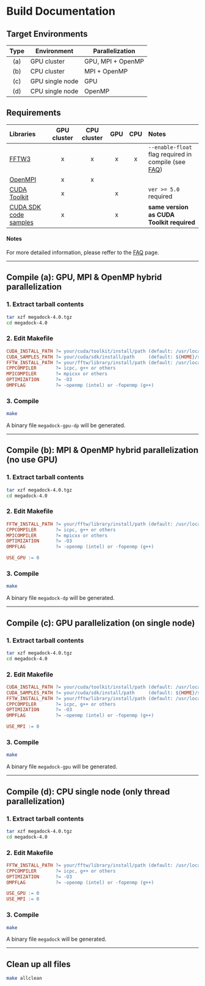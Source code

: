 # Build Documentation

## Target Environments
| Type | Environment     | Parallelization   |
|:----:|-----------------|-------------------|
|  (a) | GPU cluster     | GPU, MPI + OpenMP |
|  (b) | CPU cluster     | MPI + OpenMP      |
|  (c) | GPU single node | GPU               |
|  (d) | CPU single node | OpenMP            |

## Requirements
| Libraries                                                       | GPU cluster | CPU cluster | GPU | CPU | Notes |
|:----------------------------------------------------------------|:-----------:|:-----------:|:---:|:---:|:------|
| [FFTW3](http://www.fftw.org)                                    | x           | x           | x   | x   | `--enable-float` flag required in compile (see [FAQ](http://www.bi.cs.titech.ac.jp/megadock/faq.html))|
| [OpenMPI](http://www.open-mpi.org)                              | x           | x           |     |     |       |
| [CUDA Toolkit](https://developer.nvidia.com/cuda-zone)          | x           |             | x   |     | `ver >= 5.0` required |
| [CUDA SDK code samples](https://developer.nvidia.com/cuda-zone) | x           |             | x   |     | **same version as CUDA Toolkit required** |

#### Notes
For more detailed information, please reffer to the [FAQ](http://www.bi.cs.titech.ac.jp/megadock/faq.html) page.

--------------------------------------------------------


## Compile (a): GPU, MPI & OpenMP hybrid parallelization

### 1. Extract tarball contents
```sh
tar xzf megadock-4.0.tgz
cd megadock-4.0
```

### 2. Edit Makefile
```Makefile
CUDA_INSTALL_PATH ?= your/cuda/toolkit/install/path (default: /usr/local/cuda )
CUDA_SAMPLES_PATH ?= your/cuda/sdk/install/path     (default: ${HOME}/samples )
FFTW_INSTALL_PATH ?= your/fftw/library/install/path (default: /usr/local      )
CPPCOMPILER       ?= icpc, g++ or others
MPICOMPILER       ?= mpicxx or others
OPTIMIZATION      ?= -O3
OMPFLAG           ?= -openmp (intel) or -fopenmp (g++)
```

### 3. Compile 
```sh
make
```

A binary file `megadock-gpu-dp` will be generated. 


--------------------------------------------------------


## Compile (b): MPI & OpenMP hybrid parallelization (no use GPU)

### 1. Extract tarball contents
```sh
tar xzf megadock-4.0.tgz
cd megadock-4.0
```

### 2. Edit Makefile
```Makefile
FFTW_INSTALL_PATH ?= your/fftw/library/install/path (default: /usr/local )
CPPCOMPILER       ?= icpc, g++ or others
MPICOMPILER       ?= mpicxx or others
OPTIMIZATION      ?= -O3
OMPFLAG           ?= -openmp (intel) or -fopenmp (g++)

USE_GPU := 0
```

### 3. Compile
```sh
make
```

A binary file `megadock-dp` will be generated.


--------------------------------------------------------


## Compile (c): GPU parallelization (on single node)

### 1. Extract tarball contents
```sh
tar xzf megadock-4.0.tgz
cd megadock-4.0
```

### 2. Edit Makefile
```Makefile
CUDA_INSTALL_PATH ?= your/cuda/toolkit/install/path (default: /usr/local/cuda )
CUDA_SAMPLES_PATH ?= your/cuda/sdk/install/path     (default: ${HOME}/samples )
FFTW_INSTALL_PATH ?= your/fftw/library/install/path (default: /usr/local      )
CPPCOMPILER       ?= icpc, g++ or others
OPTIMIZATION      ?= -O3
OMPFLAG           ?= -openmp (intel) or -fopenmp (g++)

USE_MPI := 0
```

### 3. Compile
```sh
make
```

A binary file `megadock-gpu` will be generated.


--------------------------------------------------------



## Compile (d): CPU single node (only thread parallelization)

### 1. Extract tarball contents
```sh
tar xzf megadock-4.0.tgz
cd megadock-4.0
```

### 2. Edit Makefile
```Makefile
FFTW_INSTALL_PATH ?= your/fftw/library/install/path (default: /usr/local )
CPPCOMPILER       ?= icpc, g++ or others
OPTIMIZATION      ?= -O3
OMPFLAG           ?= -openmp (intel) or -fopenmp (g++)

USE_GPU := 0
USE_MPI := 0
```

### 3. Compile
```sh
make
```

A binary file `megadock` will be generated.


--------------------------------------------------------


## Clean up all files

```sh
make allclean
```


